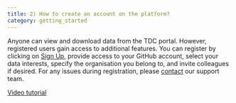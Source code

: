 ```yaml
---
title: 2) How to create an account on the platform?
category: getting_started
---
```

Anyone can view and download data from the TDC portal. However, registered users gain access to additional features. You can register by clicking on [Sign Up](https://tdc-data-portal.vercel.app/auth/signup), provide access to your GitHub account, select your data interests, specify the organisation you belong to, and invite colleagues if desired. For any issues during registration, please [contact](https://tdc-data-portal.vercel.app/contact) our support team.

[Video tutorial](https://github.com/user-attachments/assets/d282d580-3ab9-47f4-a85e-d945e0793f01)





